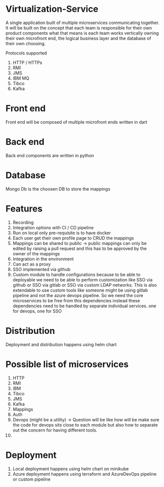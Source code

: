 # Virtualization-Service

A single application built of multiple microservices communicating together. It will be built on the concept that each team is responsible for their own product components what that means is each team works vertically owning their own microfront end, the logical business layer and the database of their own choosing. 

Protocols supported

1. HTTP / HTTPs
2. RMI
3. JMS
4. IBM MQ
5. Tibco
6. Kafka


# Front end
Front end will be composed of multiple microfront ends written in dart

# Back end
Back end components are written in python

# Database
Mongo Db is the choosen DB to store the mappings

# Features
1. Recording
2. Integration options with CI / CD pipeline
3. Run on local only pre-requisite is to have docker
4. Each user get their own profile page to CRUD the mappings
5. Mappings can be shared to public -> public mappings can only be edited by raising a pull request and this has to be approved by the owner of the mappings
7. Integration in the environment
8. Can act as a proxy
9. SSO implemented via github
10. Custom module to handle configurations because to be able to deployable we need to be able to perform customization like SSO via github or SSO via gitlab or SSO via custom LDAP networks. This is also extendable to use custom tools like someone might be using gitlab pipeline and not the azure devops pipeline. So we need the core microservices to be free from this dependencies instead these dependencies need to be handled by separate individual services. one for devops, one for SSO

# Distribution
Deployment and distribution happens using helm chart

# Possible list of microservices

1. HTTP
2. RMI
3. IBM
4. Tibco
5. JMS
6. Kafka
7. Mappings
8. Auth
9. Devops (might be a utility) -> Question will be like how will be make sure the code for devops sits close to each module but also how to separate out the concern for having different tools.
10. 

# Deployment
1. Local deployment happens using helm chart on minikube
2. Azure deployment happens using terraform and AzureDevOps pipeline or custom pipeline
